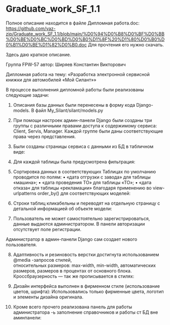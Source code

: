 # Graduate_work_SF_1.1
Полное описание находится в файле Дипломная работа.doc: https://github.com/vaz-zip/Graduate_work_SF_1.1/blob/main/%D0%94%D0%B8%D0%BF%D0%BB%D0%BE%D0%BC%D0%BD%D0%B0%D1%8F%20%D1%80%D0%B0%D0%B1%D0%BE%D1%82%D0%B0.doc
Для прочтения его нужно скачать.

Здесь даю краткое описание.

Группа FPW-57
автор:
Ширяев Константин
 Викторович

Дипломная работа
на тему:
«Разработка электронной сервисной книжки для автомобилей «Мой Силант»»

В процессе выполнения дипломной работы были реализованы следующие задачи:

1. Описания базы данных были перенесены в форму кода Django-models. В файл My_Silant/silant/models.py
2. При помощи настроек админ-панели Django были созданы три группы с различными правами доступа к содержимому сервиса: Client, Servis, Manager.
Каждой группе были даны соответствующие права через представления.
3. Были созданы страницы сервиса с данными из БД в табличном виде:
   
4. Для каждой таблицы была предусмотрена фильтрация:

5. Сортировка данных в соответствующих Таблицах по умолчанию  проводится по полям:
    • «дата отгрузки с завода» для таблицы «машина»; 
    • «дата проведения ТО» для таблицы «ТО»; 
    • «дата отказа« для таблицы «рекламации» благодаря применению во view-urlpatterns order_by() для соответствующих моделей: 
  
6.  Строки таблиц кликабельны и переводят на отдельную страницу с детальной информацией об объекте модели:
     
7. Пользователь не может самостоятельно зарегистрироваться, данные выдаются администратором. В панели авторизации отсутствует поле регистрации.
   
Администратор в админ-панели Django сам создает нового пользователя. 

8. Адаптивность и резиновость верстки достигнута использованием @media -запросов стилей,    
относительных размеров: max-width, min-width, автоматических размеров, размеров в процентах от основного блока. Кроссбраузерность — так же прописывается в стилях:
    
9. Дизайн интерфейса выполнен в фирменном стиле (использование цветов, шрифта):
 Использовались только фирменные цвета, логотип и элементы дизайна оригинала.
10. Кроме всего прочего реализована панель для работы администратора -ь заполнение справочников и работы ст БД вне аминпанели:
   
